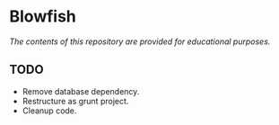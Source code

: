 # Blowfish #

*The contents of this repository are provided for educational purposes.*

## TODO ##
* Remove database dependency.
* Restructure as grunt project.
* Cleanup code.
